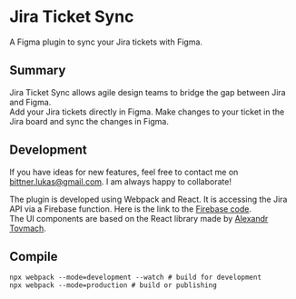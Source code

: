 # Jira Ticket Sync

 A Figma plugin to sync your Jira tickets with Figma.

## Summary

Jira Ticket Sync allows agile design teams to bridge the gap between Jira and Figma.  
Add your Jira tickets directly in Figma. Make changes to your ticket in the Jira board and sync the changes in Figma.

## Development

If you have ideas for new features, feel free to contact me on bittner.lukas@gmail.com. I am always happy to collaborate!

The plugin is developed using Webpack and React. 
It is accessing the Jira API via a Firebase function. Here is the link to the [Firebase code](https://github.com/lukasbittner/firebase-function-figma).  
The UI components are based on the React library made by [Alexandr Tovmach](https://github.com/alexandrtovmach/react-figma-plugin-ds).


## Compile

```
npx webpack --mode=development --watch # build for development
npx webpack --mode=production # build or publishing
```

